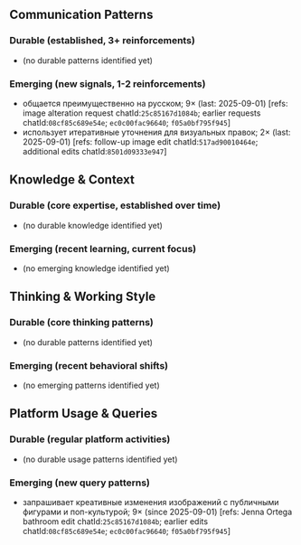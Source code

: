 ## Communication Patterns
### Durable (established, 3+ reinforcements)
- (no durable patterns identified yet)

### Emerging (new signals, 1-2 reinforcements)
- общается преимущественно на русском; 9× (last: 2025-09-01) [refs: image alteration request chatId:`25c85167d1084b`; earlier requests chatId:`08cf85c689e54e`; `ec0c00fac96640`; `f05a0bf795f945`]
- использует итеративные уточнения для визуальных правок; 2× (last: 2025-09-01) [refs: follow-up image edit chatId:`517ad90010464e`; additional edits chatId:`8501d09333e947`]

## Knowledge & Context
### Durable (core expertise, established over time)
- (no durable knowledge identified yet)

### Emerging (recent learning, current focus)
- (no emerging knowledge identified yet)

## Thinking & Working Style
### Durable (core thinking patterns)
- (no durable patterns identified yet)

### Emerging (recent behavioral shifts)
- (no emerging patterns identified yet)

## Platform Usage & Queries
### Durable (regular platform activities)
- (no durable usage patterns identified yet)

### Emerging (new query patterns)
- запрашивает креативные изменения изображений с публичными фигурами и поп-культурой; 9× (since 2025-09-01) [refs: Jenna Ortega bathroom edit chatId:`25c85167d1084b`; earlier edits chatId:`08cf85c689e54e`; `ec0c00fac96640`; `f05a0bf795f945`]